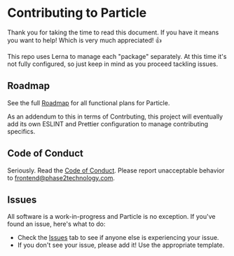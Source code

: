 # Contributing to Particle

Thank you for taking the time to read this document. If you have it means you
want to help! Which is very much appreciated! :+1: 

This repo uses Lerna to manage each "package" separately. At this time it's not
fully configured, so just keep in mind as you proceed tackling issues.

## Roadmap

See the full [Roadmap](https://github.com/phase2/particle/blob/master/ROADMAP.md) for all 
functional plans for Particle. 

As an addendum to this in terms of Contrbuting, this project will eventually
add its own ESLINT and Prettier configuration to manage contributing specifics.

## Code of Conduct

Seriously. Read the [Code of Conduct](https://github.com/phase2/particle/blob/master/.github/CODE_OF_CONDUCT.md).
Please report unacceptable behavior to [frontend@phase2technology.com](mailto:frontend@phase2technology.com). 

## Issues

All software is a work-in-progress and Particle is no exception. If you've found
an issue, here's what to do:

* Check the [Issues](https://github.com/phase2/particle/issues) tab to see if
anyone else is experiencing your issue.
* If you don't see your issue, please add it! Use the appropriate template. 
